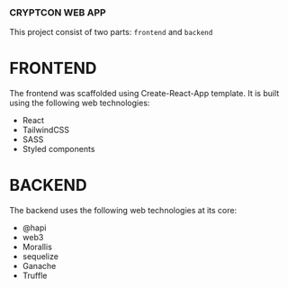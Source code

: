 ### CRYPTCON WEB APP
This project consist of two parts: ```frontend``` and ```backend```

# FRONTEND
The frontend was scaffolded using Create-React-App template. It is built using the following web technologies:
- React
- TailwindCSS
- SASS
- Styled components

# BACKEND
The backend uses the following web technologies at its core:
- @hapi
- web3
- Morallis
- sequelize 
- Ganache
- Truffle
